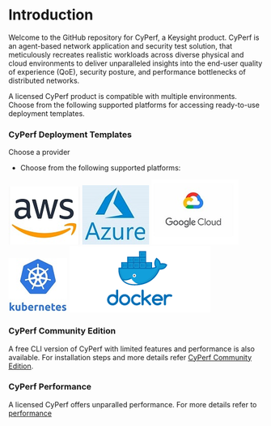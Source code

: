 # Introduction
Welcome to the GitHub repository for CyPerf, a Keysight product. CyPerf is an agent-based network application and security test solution, that meticulously recreates realistic workloads across diverse physical and cloud environments to deliver unparalleled insights into the end-user quality of experience (QoE), security posture, and performance bottlenecks of distributed networks.

A licensed CyPerf product is compatible with multiple environments. Choose from the following supported platforms for accessing ready-to-use deployment templates.

### CyPerf Deployment Templates 

Choose a provider

- Choose from the following supported platforms:

[![aws](images/aws.jpg)](deployment/aws) [![azure](images/azure.jpg)](deployment/azure) [![GCP](images/GCP.jpg)](deployment/gcp)
[![kubernetes](images/kubernetes.jpg)](deployment/k8s) [![containers](images/containers.png)](deployment/containers)

### CyPerf Community Edition

A free CLI version of CyPerf with limited features and performance is also available. For installation steps and more details refer [CyPerf Community Edition](cyperfcli/README.md).

### CyPerf Performance

 A licensed CyPerf offers unparalled performance. For more details refer to [performance](performance)




